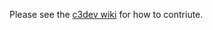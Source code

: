 Please see the [c3dev wiki](https://github.com/cogent3/c3dev/wiki#contributing) for how to contriute.

